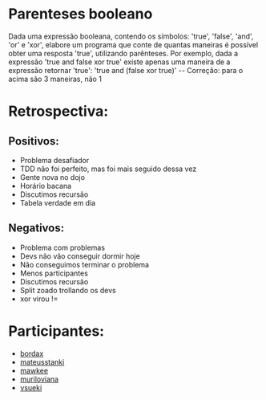 Parenteses booleano
===================

Dada uma expressão booleana, contendo os símbolos: 'true', 'false', 'and', 'or' e
'xor', elabore um programa que conte de quantas maneiras é possível obter uma resposta
'true', utilizando parênteses.
Por exemplo, dada a expressão 'true and false xor true' existe apenas uma maneira de a
expressão retornar 'true': 'true and (false xor true)'
-- Correção: para o acima são 3 maneiras, não 1


Retrospectiva:
==============

Positivos:
----------
- Problema desafiador
- TDD não foi perfeito, mas foi mais seguido dessa vez
- Gente nova no dojo
- Horário bacana
- Discutimos recursão
- Tabela verdade em dia


Negativos:
----------
- Problema com problemas
- Devs não vão conseguir dormir hoje
- Não conseguimos terminar o problema
- Menos participantes
- Discutimos recursão
- Split zoado trollando os devs
- xor virou !=


Participantes:
==============

* [bordax](https://github.com/bordax)
* [mateusstanki](https://github.com/mateusstanki)
* [mawkee](https://github.com/mawkee)
* [muriloviana](https://github.com/muriloviana)
* [vsueki](https://github.com/vsueki)
